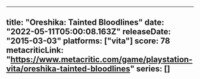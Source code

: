 
---
title: "Oreshika: Tainted Bloodlines"
date: "2022-05-11T05:00:08.163Z"
releaseDate: "2015-03-03"
platforms: ["vita"]
score: 78
metacriticLink: "https://www.metacritic.com/game/playstation-vita/oreshika-tainted-bloodlines"
series: []
---

